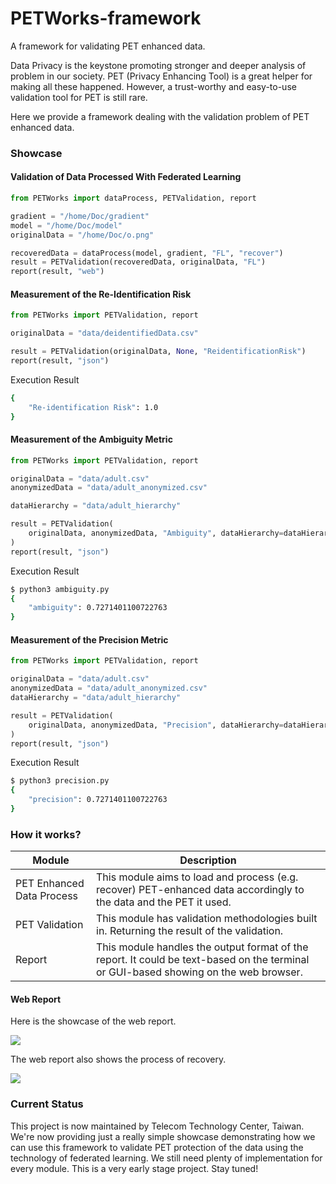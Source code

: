 # PETWorks-framework

A framework for validating PET enhanced data.

Data Privacy is the keystone promoting stronger and deeper analysis of problem in our society. PET (Privacy Enhancing Tool) is a great helper for making all these happened. However, a trust-worthy and easy-to-use validation tool for PET is still rare. 

Here we provide a framework dealing with the validation problem of PET enhanced data.

### Showcase

#### Validation of Data Processed With Federated Learning

```python
from PETWorks import dataProcess, PETValidation, report

gradient = "/home/Doc/gradient"
model = "/home/Doc/model"
originalData = "/home/Doc/o.png"

recoveredData = dataProcess(model, gradient, "FL", "recover")
result = PETValidation(recoveredData, originalData, "FL")
report(result, "web")
```

#### Measurement of the Re-Identification Risk

```python
from PETWorks import PETValidation, report

originalData = "data/deidentifiedData.csv"

result = PETValidation(originalData, None, "ReidentificationRisk")
report(result, "json")
```

Execution Result

```bash
{
    "Re-identification Risk": 1.0
}
```

#### Measurement of the Ambiguity Metric

```python
from PETWorks import PETValidation, report

originalData = "data/adult.csv"
anonymizedData = "data/adult_anonymized.csv"

dataHierarchy = "data/adult_hierarchy"

result = PETValidation(
    originalData, anonymizedData, "Ambiguity", dataHierarchy=dataHierarchy
)
report(result, "json")
```

Execution Result

```bash
$ python3 ambiguity.py
{
    "ambiguity": 0.7271401100722763
}
```

#### Measurement of the Precision Metric

```python
from PETWorks import PETValidation, report

originalData = "data/adult.csv"
anonymizedData = "data/adult_anonymized.csv"
dataHierarchy = "data/adult_hierarchy"

result = PETValidation(
    originalData, anonymizedData, "Precision", dataHierarchy=dataHierarchy
)
report(result, "json")
```

Execution Result
```bash
$ python3 precision.py
{
    "precision": 0.7271401100722763
}
```


### How it works?
| Module                    | Description                                                                                                                           |
|---------------------------|---------------------------------------------------------------------------------------------------------------------------------------|
| PET Enhanced Data Process | This module aims to load and process (e.g. recover) PET-enhanced data accordingly to the data and the PET it used.                    |                                                                                                                                       |
| PET Validation            | This module has validation methodologies built in. Returning the result of the validation.                                            |
| Report                    | This module handles the output format of the report.  It could be text-based on the terminal or GUI-based showing on the web browser. |

#### Web Report

Here is the showcase of the web report.

![](https://i.imgur.com/p9wE8BP.png)

The web report also shows the process of recovery.

![](https://i.imgur.com/tCtVqBu.png)

### Current Status
This project is now maintained by Telecom Technology Center, Taiwan. We're now providing just a really simple showcase demonstrating how we can use this framework to validate PET protection of the data using the technology of federated learning. We still need plenty of implementation for every module. This is a very early stage project. Stay tuned!  
